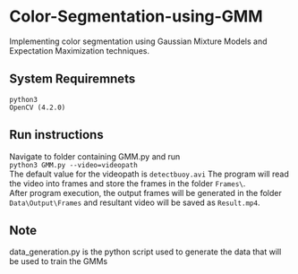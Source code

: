 # Color-Segmentation-using-GMM
Implementing color segmentation using Gaussian Mixture Models and Expectation Maximization techniques.

## System Requiremnets
`python3`<br>
`OpenCV (4.2.0)` <br>

## Run instructions
Navigate to folder containing GMM.py and run<br>
`python3 GMM.py --video=videopath`<br>
The default value for the videopath is `detectbuoy.avi`
The program will read the video into frames and store the frames in the folder `Frames\`.<br>
After program execution, the output frames will be generated in the folder `Data\Output\Frames`
and resultant video will be saved as `Result.mp4`.

## Note
data_generation.py is the python script used to generate the data that will be used to train the GMMs
